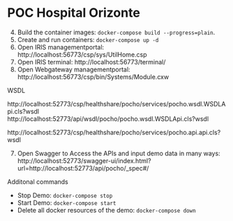 # POC Hospital Orizonte


4. Build the container images: `docker-compose build --progress=plain`.
5. Create and run containers: `docker-compose up -d`
6. Open IRIS managementportal: http://localhost:56773/csp/sys/UtilHome.csp  
6. Open IRIS terminal: http://localhost:56773/terminal/    
6. Open Webgateway managementportal: http://localhost:56773/csp/bin/Systems/Module.cxw

WSDL

http://localhost:52773/csp/healthshare/pocho/services/pocho.wsdl.WSDLApi.cls?wsdl
http://localhost:52773/api/wsdl/pocho/pocho.wsdl.WSDLApi.cls?wsdl


http://localhost:52773/csp/healthshare/pocho/services/pocho.api.api.cls?wsdl




7. Open Swagger to Access the APIs and input demo data in many ways: http://localhost:52773/swagger-ui/index.html?url=http://localhost:52773/api/pocho/_spec#/

Additonal commands

- Stop Demo: `docker-compose stop`
- Start Demo: `docker-compose start`
- Delete all docker resources of the demo: `docker-compose down`


